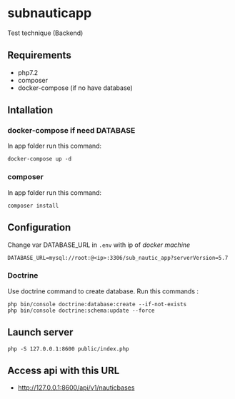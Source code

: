 # subnauticapp
Test technique (Backend)

## Requirements
- php7.2
- composer
- docker-compose (if no have database)

## Intallation

### docker-compose if need DATABASE

In app folder run this command:

```
docker-compose up -d
```

### composer

In app folder run this command:

```
composer install
```

## Configuration


Change var DATABASE_URL in `.env` with ip of *docker machine*

```
DATABASE_URL=mysql://root:@<ip>:3306/sub_nautic_app?serverVersion=5.7
```

### Doctrine

Use doctrine command to create database. Run this commands :
```
php bin/console doctrine:database:create --if-not-exists
php bin/console doctrine:schema:update --force
```

## Launch server

``` 
php -S 127.0.0.1:8600 public/index.php
```

## Access api with this URL
- http://127.0.0.1:8600/api/v1/nauticbases